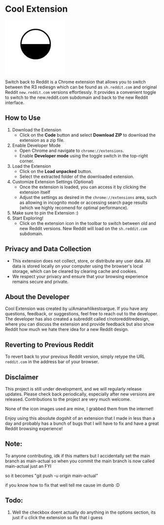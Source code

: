 # Cool Extension

![Extension Icon](icon.png)

Switch back to Reddit is a Chrome extension that allows you to switch between the R3 rediesgn which can be found as `sh.reddit.com` and original Reddit `new.reddit.com` versions effortlessly. It provides a convenient toggle to switch to the new.reddit.com subdomain and back to the new Reddit interface.

## How to Use

1. Download the Extension
   - Click on the **Code** button and select **Download ZIP** to download the extension as a zip file.
2. Enable Developer Mode
   - Open Chrome and navigate to `chrome://extensions`.
   - Enable **Developer mode** using the toggle switch in the top-right corner.
3. Load the Extension
   - Click on the **Load unpacked** button.
   - Select the extracted folder of the downloaded extension.
4. Customize Extension Settings (Optional)
   - Once the extension is loaded, you can access it by clicking the extension itself
   - Adjust the settings as desired in the `chrome://extensions` area, such as allowing in incognito mode or accessing search page results (which we highly recomend for optimal performance).
6. Make sure to pin the Extension :)
5. Start Exploring!
   - Click on the extension icon in the toolbar to switch between old and new Reddit versions. New Reddit will load on the `sh.reddit.com` subdomain.

## Privacy and Data Collection

- This extension does not collect, store, or distribute any user data. All data is stored locally on your computer using the browser's local storage, which can be cleared by clearing cache and cookies.
- We respect your privacy and ensure that your browsing experience remains secure and private.

## About the Developer

Cool Extension was created by u/Amanwhlikestoargue. If you have any questions, feedback, or suggestions, feel free to reach out to the developer.
The developer has also created a subreddit called r/notoredditredesign, where you can discuss the extension and provide feedback but also show Reddit how much we hate there idea for a new Reddit design.

## Reverting to Previous Reddit

To revert back to your previous Reddit version, simply retype the URL `reddit.com` in the address bar of your browser.

## Disclaimer

This project is still under development, and we will regularly release updates. Please check back periodically, especially after new versions are released. Contributions to the project are very much welcome.

None of the icon images used are mine, I grabbed them from the internet!

Enjoy using this absolute dogshit of an extension that I made in less than a day and probably has a bunch of bugs that I will have to fix and have a great Reddit browsing experience!

## Note:

To anyone contributing, idk if this matters but I accidentally set the main branch as main-actual so when you commit the main branch is now called main-actual just an FYI

so it becomes "git push -u origin main-actual"

if you know how to fix that well tell me cause im dumb :D

## Todo:
1. Well the checkbox doent actually do anything in the options section, its just if u click the extension so fix that i guess 